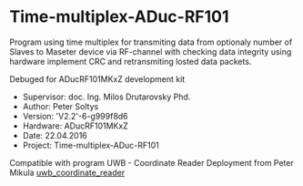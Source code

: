 # Time-multiplex-ADuc-RF101
Program using time multiplex for transmiting data from optionaly number of Slaves to Maseter device via RF-channel with checking data integrity using hardware implement CRC and retransmiting losted data packets.

Debuged for ADucRF101MKxZ development kit

- Supervisor: 	doc. Ing. Milos Drutarovsky Phd.
- Author:   	Peter Soltys
- Version:      'V2.2'-6-g999f8d6
- Hardware: 	ADucRF101MKxZ
- Date:         22.04.2016
- Project:  	Time-multiplex-ADuc-RF101




Compatible with program  UWB - Coordinate Reader Deployment from Peter Mikula
[uwb_coordinate_reader](https://github.com/Gresthorn/UWB_COORDINATE_READER "uwb_coordinate_reader")

